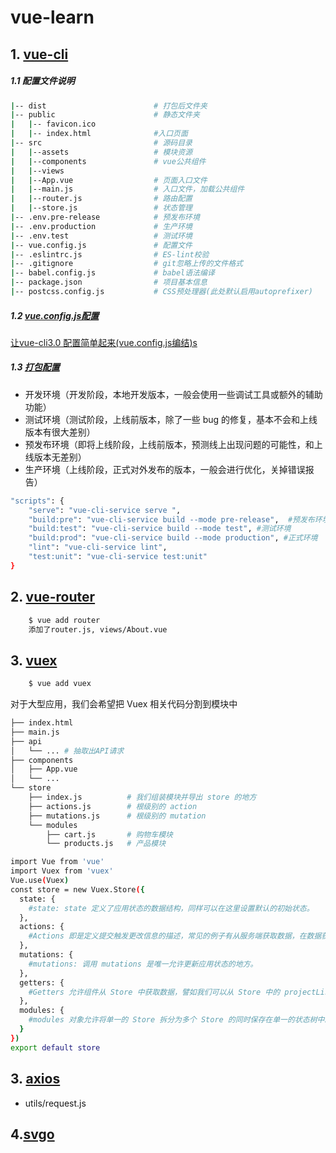 # vue-learn

## 1. [vue-cli](https://cli.vuejs.org/zh/)
##### 1.1 配置文件说明
```bash
|-- dist                        # 打包后文件夹
|-- public                      # 静态文件夹
|   |-- favicon.ico				
|   |-- index.html			    #入口页面
|-- src                         # 源码目录
|   |--assets				    # 模块资源
|   |--components			    # vue公共组件
|   |--views 
|   |--App.vue                  # 页面入口文件
|   |--main.js	                # 入口文件，加载公共组件
|   |--router.js                # 路由配置
|   |--store.js	                # 状态管理
|-- .env.pre-release            # 预发布环境
|-- .env.production	            # 生产环境
|-- .env.test		            # 测试环境
|-- vue.config.js               # 配置文件
|-- .eslintrc.js    		  	# ES-lint校验
|-- .gitignore          		# git忽略上传的文件格式
|-- babel.config.js   			# babel语法编译
|-- package.json       	        # 项目基本信息
|-- postcss.config.js   	 	# CSS预处理器(此处默认启用autoprefixer)
```

##### 1.2 [vue.config.js配置](https://cli.vuejs.org/zh/config/#vue-config-js)
[让vue-cli3.0 配置简单起来(vue.config.js编结)s](https://juejin.im/post/5bd02f98e51d457a944b634f)

##### 1.3 [打包配置](https://cli.vuejs.org/zh/config/#vue-config-js)
* 开发环境（开发阶段，本地开发版本，一般会使用一些调试工具或额外的辅助功能）
* 测试环境（测试阶段，上线前版本，除了一些 bug 的修复，基本不会和上线版本有很大差别）
* 预发布环境（即将上线阶段，上线前版本，预测线上出现问题的可能性，和上线版本无差别）
* 生产环境（上线阶段，正式对外发布的版本，一般会进行优化，关掉错误报告）

```bash
"scripts": {
    "serve": "vue-cli-service serve ",
    "build:pre": "vue-cli-service build --mode pre-release",  #预发布环境
    "build:test": "vue-cli-service build --mode test", #测试环境
    "build:prod": "vue-cli-service build --mode production", #正式环境
    "lint": "vue-cli-service lint",
    "test:unit": "vue-cli-service test:unit"
}
```


## 2. [vue-router](https://router.vuejs.org/zh/)
```bash
    $ vue add router
    添加了router.js, views/About.vue
```
## 3. [vuex](https://vuex.vuejs.org/zh/)
```bash
    $ vue add vuex
```
对于大型应用，我们会希望把 Vuex 相关代码分割到模块中
```bash
├── index.html
├── main.js
├── api
│   └── ... # 抽取出API请求
├── components
│   ├── App.vue
│   └── ...
└── store
    ├── index.js          # 我们组装模块并导出 store 的地方
    ├── actions.js        # 根级别的 action
    ├── mutations.js      # 根级别的 mutation
    └── modules
        ├── cart.js       # 购物车模块
        └── products.js   # 产品模块
```

```bash
import Vue from 'vue'
import Vuex from 'vuex'
Vue.use(Vuex)
const store = new Vuex.Store({
  state: {
    #state: state 定义了应用状态的数据结构，同样可以在这里设置默认的初始状态。
  },
  actions: {
    #Actions 即是定义提交触发更改信息的描述，常见的例子有从服务端获取数据，在数据获取完成后会调用store.commit()来调用更改 Store 中的状态。可以在组件中使用dispatch来发出 Actions。
  },
  mutations: {
    #mutations: 调用 mutations 是唯一允许更新应用状态的地方。
  },
  getters: {
    #Getters 允许组件从 Store 中获取数据，譬如我们可以从 Store 中的 projectList 中筛选出已完成的项目列表
  },  
  modules: {
    #modules 对象允许将单一的 Store 拆分为多个 Store 的同时保存在单一的状态树中。随着应用复杂度的增加，这种拆分能够更好地组织代码
  }
})
export default store
```
## 3. [axios](https://github.com/axios/axios)
* utils/request.js

## 4.[svgo](https://panjiachen.github.io/vue-element-admin-site/zh/feature/script/svgo.html)